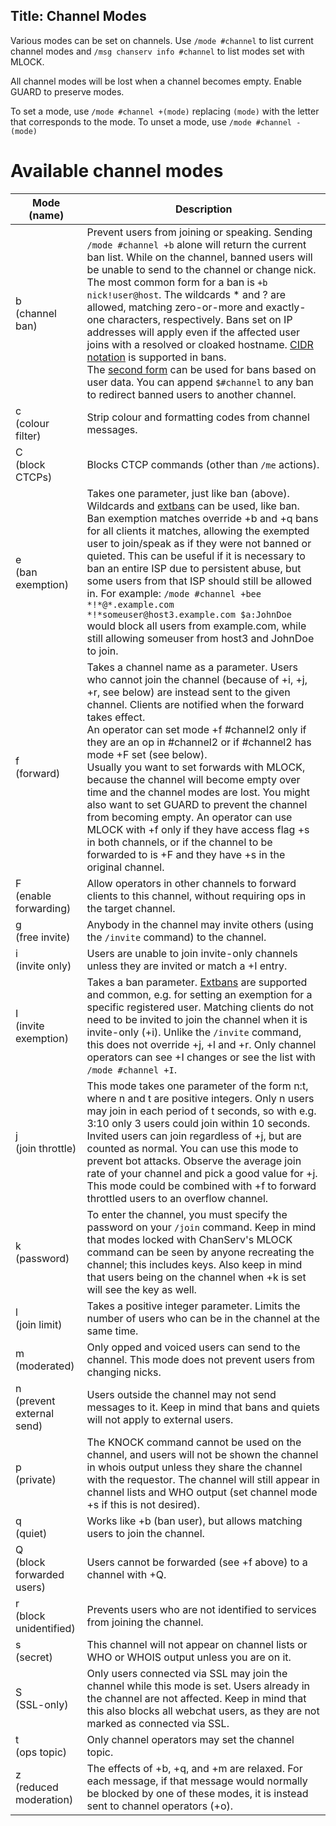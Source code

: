 Title: Channel Modes
---

Various modes can be set on channels. Use `/mode #channel` to list current
channel modes and `/msg chanserv info #channel` to list modes set with MLOCK.

All channel modes will be lost when a channel becomes empty. Enable GUARD to
preserve modes.

To set a mode, use `/mode #channel +(mode)` replacing `(mode)` with the letter that corresponds to the mode. To unset a mode, use `/mode #channel -(mode)` 


# Available channel modes
| Mode (name) | Description |
| ----------- | ----------- |
| b<br>(channel ban) | Prevent users from joining or speaking. Sending `/mode #channel +b` alone will return the current ban list. While on the channel, banned users will be unable to send to the channel or change nick.<br>The most common form for a ban is `+b nick!user@host`. The wildcards * and ? are allowed, matching zero-or-more and exactly-one characters, respectively. Bans set on IP addresses will apply even if the affected user joins with a resolved or cloaked hostname. [CIDR notation](https://en.wikipedia.org/wiki/Classless_Inter-Domain_Routing#CIDR_notation) is supported in bans.<br>The [second form](kb/using/extbans) can be used for bans based on user data. You can append `$#channel` to any ban to redirect banned users to another channel. |
| c<br>(colour filter) | Strip colour and formatting codes from channel messages. |
| C<br>(block CTCPs) | Blocks CTCP commands (other than `/me` actions). |
| e<br>(ban exemption) | Takes one parameter, just like ban (above). Wildcards and [extbans](kb/using/extbans) can be used, like ban. Ban exemption matches override +b and +q bans for all clients it matches, allowing the exempted user to join/speak as if they were not banned or quieted. This can be useful if it is necessary to ban an entire ISP due to persistent abuse, but some users from that ISP should still be allowed in. For example: `/mode #channel +bee *!*@*.example.com *!*someuser@host3.example.com $a:JohnDoe` would block all users from example.com, while still allowing someuser from host3 and JohnDoe to join.
| f<br>(forward) | Takes a channel name as a parameter. Users who cannot join the channel (because of +i, +j, +r, see below) are instead sent to the given channel. Clients are notified when the forward takes effect.<br>An operator can set mode +f #channel2 only if they are an op in #channel2 or if #channel2 has mode +F set (see below).<br>Usually you want to set forwards with MLOCK, because the channel will become empty over time and the channel modes are lost. You might also want to set GUARD to prevent the channel from becoming empty. An operator can use MLOCK with +f only if they have access flag +s in both channels, or if the channel to be forwarded to is +F and they have +s in the original channel. |
| F<br>(enable forwarding) | Allow operators in other channels to forward clients to this channel, without requiring ops in the target channel. |
| g<br>(free invite) | Anybody in the channel may invite others (using the `/invite` command) to the channel. |
| i<br>(invite only) | Users are unable to join invite-only channels unless they are invited or match a +I entry. |
| I<br>(invite exemption) | Takes a ban parameter. [Extbans](kb/using/extbans) are supported and common, e.g. for setting an exemption for a specific registered user. Matching clients do not need to be invited to join the channel when it is invite-only (+i). Unlike the `/invite` command, this does not override +j, +l and +r. Only channel operators can see +I changes or see the list with `/mode #channel +I`. |
| j<br>(join throttle) | This mode takes one parameter of the form n:t, where n and t are positive integers. Only n users may join in each period of t seconds, so with e.g. 3:10 only 3 users could join within 10 seconds. Invited users can join regardless of +j, but are counted as normal. You can use this mode to prevent bot attacks. Observe the average join rate of your channel and pick a good value for +j. This mode could be combined with +f to forward throttled users to an overflow channel. |
| k<br>(password) | To enter the channel, you must specify the password on your `/join` command. Keep in mind that modes locked with ChanServ's MLOCK command can be seen by anyone recreating the channel; this includes keys. Also keep in mind that users being on the channel when +k is set will see the key as well. |
| l<br>(join limit) | Takes a positive integer parameter. Limits the number of users who can be in the channel at the same time. |
| m<br>(moderated) | Only opped and voiced users can send to the channel. This mode does not prevent users from changing nicks. |
| n<br>(prevent external send) | Users outside the channel may not send messages to it. Keep in mind that bans and quiets will not apply to external users. |
| p<br>(private) | The KNOCK command cannot be used on the channel, and users will not be shown the channel in whois output unless they share the channel with the requestor. The channel will still appear in channel lists and WHO output (set channel mode +s if this is not desired).|
| q<br>(quiet) | Works like +b (ban user), but allows matching users to join the channel. |
| Q<br>(block forwarded users) | Users cannot be forwarded (see +f above) to a channel with +Q. |
| r<br>(block unidentified) | Prevents users who are not identified to services from joining the channel. |
| s<br>(secret) | This channel will not appear on channel lists or WHO or WHOIS output unless you are on it. |
| S<br>(SSL-only) | Only users connected via SSL may join the channel while this mode is set. Users already in the channel are not affected. Keep in mind that this also blocks all webchat users, as they are not marked as connected via SSL. |
| t<br>(ops topic) | Only channel operators may set the channel topic. |
| z<br>(reduced moderation) | The effects of +b, +q, and +m are relaxed. For each message, if that message would normally be blocked by one of these modes, it is instead sent to channel operators (+o). |

